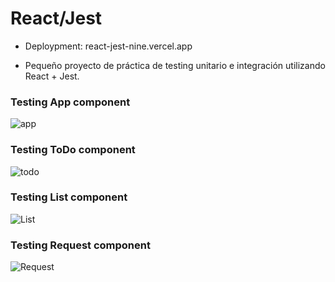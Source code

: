 # React/Jest

- Deploypment: react-jest-nine.vercel.app

- Pequeño proyecto de práctica de testing unitario e integración utilizando React + Jest.

### Testing App component
![app](https://user-images.githubusercontent.com/89396716/202830698-a0b9659b-facb-4f90-8e52-aa89653c4d30.png)


### Testing ToDo component
![todo](https://user-images.githubusercontent.com/89396716/202830657-8217d37f-c6ca-483a-967a-a8a6a681a55b.png)

### Testing List component
![List](https://user-images.githubusercontent.com/89396716/202830847-91759578-d949-46e7-98f7-78dae3b1199d.png)


### Testing Request component
![Request](https://user-images.githubusercontent.com/89396716/202830769-b0f528f1-54db-4381-b94e-7cb0590421ce.png)
